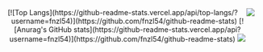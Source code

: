 <div align="center">

<!--  ![header](https://capsule-render.vercel.app/api?type=slice&color=auto&height=100&section=header&text=Fnzl54&fontSize=50) -->
<img align="right" src="https://github-readme-stats.vercel.app/api/top-langs/?username=fnzl54&theme=dracula&exclude_repo=clone-web-scrapper,clone-zoom&hide=Procfile&layout=compact&langs_count=8"/>
[![Top Langs](https://github-readme-stats.vercel.app/api/top-langs/?username=fnzl54)](https://github.com/fnzl54/github-readme-stats)
[![Anurag's GitHub stats](https://github-readme-stats.vercel.app/api?username=fnzl54)](https://github.com/fnzl54/github-readme-stats)
<a href="https://holly-nest-ca8.notion.site/Development-Note-1c7bd78ac41d40eb9cf99485fdb09135"><img src="https://img.shields.io/badge/Note-ffffff?style=flat-square&logo=notion&logoColor=black"/></a>

  </div>
